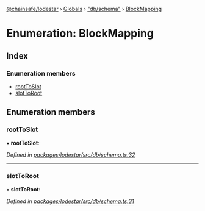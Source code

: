[@chainsafe/lodestar](../README.md) › [Globals](../globals.md) › ["db/schema"](../modules/_db_schema_.md) › [BlockMapping](_db_schema_.blockmapping.md)

# Enumeration: BlockMapping

## Index

### Enumeration members

* [rootToSlot](_db_schema_.blockmapping.md#roottoslot)
* [slotToRoot](_db_schema_.blockmapping.md#slottoroot)

## Enumeration members

###  rootToSlot

• **rootToSlot**:

*Defined in [packages/lodestar/src/db/schema.ts:32](https://github.com/ChainSafe/lodestar/blob/f536e8f/packages/lodestar/src/db/schema.ts#L32)*

___

###  slotToRoot

• **slotToRoot**:

*Defined in [packages/lodestar/src/db/schema.ts:31](https://github.com/ChainSafe/lodestar/blob/f536e8f/packages/lodestar/src/db/schema.ts#L31)*
